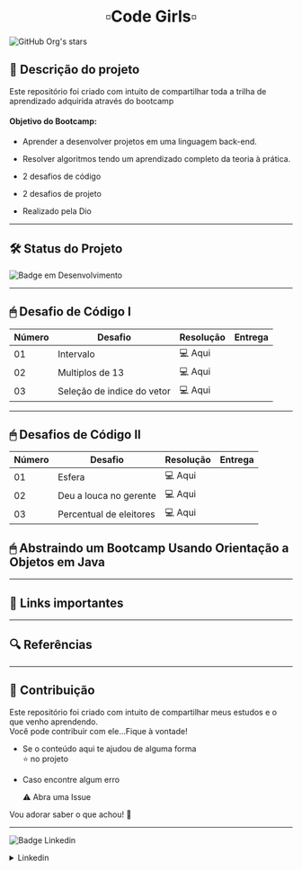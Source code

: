 
<h1 align="center">▫Code Girls▫ </h1> 
  

 ![GitHub Org's stars](https://img.shields.io/github/stars/carolgazulha?style=social)

## 📍 Descrição do projeto

Este repositório foi criado com intuito de compartilhar toda a trilha de aprendizado adquirida através do bootcamp  

 #### Objetivo do Bootcamp: 

 * Aprender a desenvolver projetos em uma linguagem back-end.

 * Resolver algoritmos tendo um aprendizado completo da teoria à prática.
 
 * 2 desafios de código 

 * 2 desafios de projeto

 * Realizado pela Dio
 
 

____

## 🛠️ Status do Projeto

![Badge em Desenvolvimento](http://img.shields.io/static/v1?label=STATUS&message=EM%20DESENVOLVIMENTO&color=GREEN&style=for-the-badge)
 
 
 



____



## 🖱 Desafio de Código I 

|Número |Desafio                       |Resolução     | Entrega  |
|------ |------------------------------|------------  |--------- |
| 01    |  Intervalo                   |   💻 Aqui    |         |
| 02    |  Multiplos de 13             |   💻 Aqui    |         |
| 03    |  Seleção de indice do vetor  |   💻 Aqui    |         |



_______


## 🖱 Desafios de Código II 

|Número |Desafio                       |Resolução     | Entrega  |
|------ |------------------------------|------------  |--------- |
| 01    |  Esfera                      |   💻 Aqui    |         |
| 02    |  Deu a louca no gerente      |   💻 Aqui    |         |
| 03    |  Percentual de eleitores     |   💻 Aqui    |         |


## 🖱 Abstraindo um Bootcamp Usando Orientação a Objetos em Java

_______________

## 🔗 Links importantes


________________

## 🔍 Referências

_______________
## 🧩 Contribuição
Este repositório foi criado com intuito de compartilhar meus estudos e o que venho aprendendo.  
Você pode contribuir com ele...Fique à vontade!


 * Se o conteúdo aqui te ajudou de alguma forma  
⭐ no projeto 
 
* Caso encontre algum erro 
 
  ⚠ Abra uma Issue
 
Vou adorar saber o que achou! 🤗
___
![Badge Linkedin](https://img.shields.io/badge/Rede-Linkedin-blue)
  <details><summary>Linkedin</summary>
(https://www.linkedin.com/in/caroline-gazulha/)
  </details>
